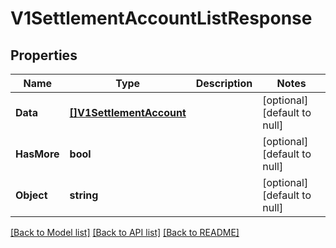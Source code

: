 # V1SettlementAccountListResponse

## Properties
Name | Type | Description | Notes
------------ | ------------- | ------------- | -------------
**Data** | [**[]V1SettlementAccount**](v1SettlementAccount.md) |  | [optional] [default to null]
**HasMore** | **bool** |  | [optional] [default to null]
**Object** | **string** |  | [optional] [default to null]

[[Back to Model list]](../README.md#documentation-for-models) [[Back to API list]](../README.md#documentation-for-api-endpoints) [[Back to README]](../README.md)


